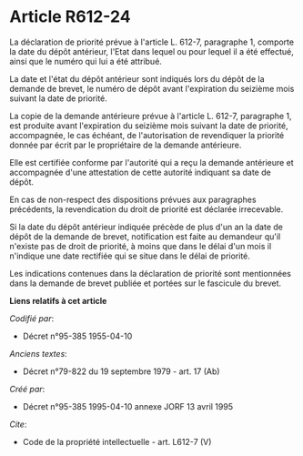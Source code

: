 # Article R612-24

La déclaration de priorité prévue à l'article L. 612-7, paragraphe 1, comporte la date du dépôt antérieur, l'Etat dans lequel
ou pour lequel il a été effectué, ainsi que le numéro qui lui a été attribué.

La date et l'état du dépôt antérieur sont indiqués lors du dépôt de la demande de brevet, le numéro de dépôt avant
l'expiration du seizième mois suivant la date de priorité.

La copie de la demande antérieure prévue à l'article L. 612-7, paragraphe 1, est produite avant l'expiration du seizième mois
suivant la date de priorité, accompagnée, le cas échéant, de l'autorisation de revendiquer la priorité donnée par écrit par
le propriétaire de la demande antérieure.

Elle est certifiée conforme par l'autorité qui a reçu la demande antérieure et accompagnée d'une attestation de cette
autorité indiquant sa date de dépôt.

En cas de non-respect des dispositions prévues aux paragraphes précédents, la revendication du droit de priorité est déclarée
irrecevable.

Si la date du dépôt antérieur indiquée précède de plus d'un an la date de dépôt de la demande de brevet, notification est
faite au demandeur qu'il n'existe pas de droit de priorité, à moins que dans le délai d'un mois il n'indique une date
rectifiée qui se situe dans le délai de priorité.

Les indications contenues dans la déclaration de priorité sont mentionnées dans la demande de brevet publiée et portées sur
le fascicule du brevet.

**Liens relatifs à cet article**

_Codifié par_:

  - Décret n°95-385 1955-04-10

_Anciens textes_:

  - Décret n°79-822 du 19 septembre 1979 - art. 17 (Ab)

_Créé par_:

  - Décret n°95-385 1995-04-10 annexe JORF 13 avril 1995

_Cite_:

  - Code de la propriété intellectuelle - art. L612-7 (V)
